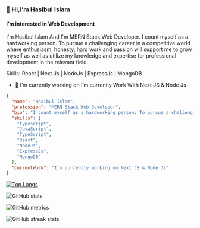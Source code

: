 ### 👋 Hi,I’m Hasibul Islam
####  I’m interested in Web Development
I'm Hasibul Islam And I'm MERN Stack Web Developer.
I count myself as a hardworking person. To pursue a challenging career in a competitive world where enthusiasm, honesty, hard work and passion will support me to grow myself as well as utilize my knowledge and expertise for professional development in the relevant field.

Skills:  React | Next Js | NodeJs | ExpressJs | MongoDB 

- 🔭 I’m currently working on  I’m currently Work With Next JS & Node Js

```json
{
  "name": "Hasibul Islam",
  "profession": "MERN Stack Web Developer",
  "bio": "I count myself as a hardworking person. To pursue a challenging career in a competitive world where enthusiasm, honesty, hard work and passion will support me to grow myself as well as utilize my knowledge and expertise for professional development in the relevant field.",
  "skills": [
    "typescript",
    "JavaScript",
    "TypeScript",
    "React",
    "NodeJs",
    "ExpressJs",
    "MongoDB"
  ],
  "currentWork": "I’m currently working on Next JS & Node Js"
}
```


[![Top Langs](https://github-readme-stats.vercel.app/api/top-langs/?username=hasibul1670)](https://github.com/anuraghazra/github-readme-stats)


![GitHub stats](https://github-readme-stats.vercel.app/api?username=hasibul1670&show_icons=true)  


![GitHub metrics](https://metrics.lecoq.io/hasibul1670)  


![GitHub streak stats](https://streak-stats.demolab.com/?user=hasibul1670)  


